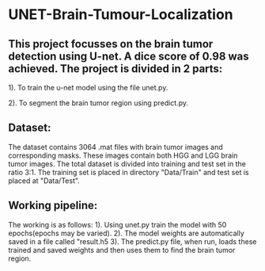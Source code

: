 # UNET-Brain-Tumour-Localization

## This project focusses on the brain tumor detection using U-net. A dice score of 0.98 was achieved. The project is divided in 2 parts:

1). To train the u-net model using the file unet.py.

2). To segment the brain tumor region using predict.py.

## Dataset:

The dataset contains 3064 .mat files with brain tumor images and corresponding masks. These images contain both HGG and LGG brain tumor images.
The total dataset is divided into training and test set in the ratio 3:1. The training set is placed in directory "Data/Train" and test set is placed at 
"Data/Test".

## Working pipeline:

The working is as follows:
1). Using unet.py train the model with 50 epochs(epochs may be varied).
2). The model weights are automatically saved in a file called "result.h5
3). The predict.py file, when run, loads these trained and saved weights and then uses them to find the brain tumor region.
